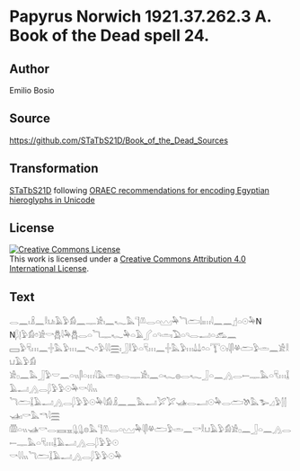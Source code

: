 # Papyrus Norwich 1921.37.262.3 A. Book of the Dead spell 24.

## Author 

Emilio Bosio

## Source 

https://github.com/STaTbS21D/Book_of_the_Dead_Sources

## Transformation 

[STaTbS21D](https://statbs21d.github.io/) following [ORAEC recommendations for encoding Egyptian hieroglyphs in Unicode](https://github.com/oraec/recommendations-encoding-hieroglyphs)

## License 

<a rel="license" href="http://creativecommons.org/licenses/by/4.0/"><img alt="Creative Commons License" style="border-width:0" src="https://i.creativecommons.org/l/by/4.0/88x31.png" /></a><br />This work is licensed under a <a rel="license" href="http://creativecommons.org/licenses/by/4.0/">Creative Commons Attribution 4.0 International License</a>.

## Text 

<hiero><rubrum>𓂋𓈖𓏤𓏎𓈖𓎛𓂓𓏤𓄿𓅱𓀁𓈖𓊃𓀀𓏤𓈖𓆑</rubrum>𓅓𓊹𓌨𓂋𓏏𓈉𓅆<rubrum>𓆓𓂧𓌃𓏤𓏥</rubrum>𓇋𓈖𓈖𓊨𓏏𓇳𓅆N<br>
N𓆄𓊤𓅱𓀁𓏌𓀀𓎡𓆣𓇋𓅆𓆣𓂋𓏏𓆓𓊃𓆑𓅆𓏏𓄿𓂾𓏏𓄹𓏛𓏤𓅐𓏏𓄹𓂋𓂝𓏏𓃹𓈖<br>
𓈙𓅱𓄛𓏥𓈖𓏶𓅓𓅱𓏥𓈖𓍇𓏌𓅱𓇋𓇋𓈗𓏤𓃀𓎛𓅱𓏏𓄛𓏥𓈖𓏶𓅓𓅱𓏥𓍑𓍑𓏌𓏏𓇰𓇳𓏤𓇋𓋴𓋬𓂧𓅱𓏛𓈖𓀀𓎛𓂓𓄿𓅱𓀁<br>
𓀀𓊪𓈖𓅓𓃀𓅱𓎟𓈖𓏏𓏭𓋴𓏏𓏥𓇋𓅓𓏛𓐍𓂋𓊃𓀀𓏤𓈖𓏏𓆑𓐍𓂋𓆑𓃀𓏏𓈖𓂻𓂋𓍿𓊃𓅓𓏏𓄛𓏥𓆼𓄿𓂝𓂻𓂋𓆄𓅱𓅱𓇳𓅆𓎡𓇋𓇋𓏭<br>
𓆓𓂧𓆼𓄿𓂝𓂻𓂋𓆄𓅱𓅱𓇳𓅆𓇋𓀁𓏎𓈖𓈖𓅓𓂝𓅯𓅯𓊛𓂋𓂝𓇳𓅆𓂋𓂧𓌗𓅓𓅧𓈎𓅱𓂭𓂭𓊛𓏤𓎡𓅓𓎔𓇋𓈗<br>
𓏃𓏏𓏭𓊛𓎡𓂋𓈘𓈇𓊮𓊮𓊖𓅓𓊹𓌨𓂋𓏏𓈉𓅆𓇋𓋴𓋬𓂧𓅱𓏛𓈖𓎡𓎛𓂓𓄿𓅱𓀁𓀀𓊪𓈖𓃀𓏏𓈖𓂻𓂋𓍿𓊃𓅓𓏏𓄛𓏥𓆼𓄿𓂝𓂻𓂋𓆄𓅱𓅱𓇳<br>
𓎡𓇋𓇋𓏭𓆓𓂧𓆼𓄿𓂝𓂻𓂋𓆄𓅱𓅱𓇳𓅆<br></hiero>